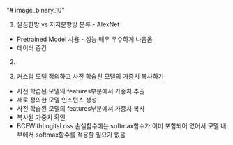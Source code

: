 "# image_binary_10" 
1. 깔끔한방 vs 지저분항방 분류 - AlexNet
- Pretrained Model 사용 - 성능 매우 우수하게 나옴옴
- 데이터 증강
2. 




4. 커스텀 모델 정의하고 사전 학습된 모델의 가중치 복사하기
- 사전 학습된 모델의 features부분에서 가중치 추출
- 새로 정의한 모델 인스턴스 생성
- 사전 학습된 모델의 features부분에서 가중치 복사
- 복사된 가중치 확인
- BCEWithLogitsLoss 손실함수에는 softmax함수가 이미 포함되어 있어서 모델 내부에서 softmax함수를 적용할 필요가 없음


